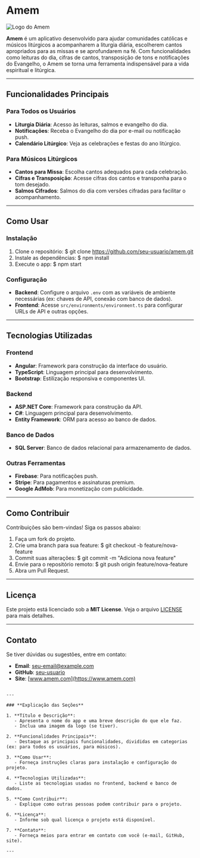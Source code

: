 # Amem

![Logo do Amem](caminho/para/logo.png) <!-- Adicione o caminho da sua logo -->

**Amem** é um aplicativo desenvolvido para ajudar comunidades católicas e músicos litúrgicos a acompanharem a liturgia diária, escolherem cantos apropriados para as missas e se aprofundarem na fé. Com funcionalidades como leituras do dia, cifras de cantos, transposição de tons e notificações do Evangelho, o Amem se torna uma ferramenta indispensável para a vida espiritual e litúrgica.

---

## Funcionalidades Principais

### Para Todos os Usuários
- **Liturgia Diária**: Acesso às leituras, salmos e evangelho do dia.
- **Notificações**: Receba o Evangelho do dia por e-mail ou notificação push.
- **Calendário Litúrgico**: Veja as celebrações e festas do ano litúrgico.

### Para Músicos Litúrgicos
- **Cantos para Missa**: Escolha cantos adequados para cada celebração.
- **Cifras e Transposição**: Acesse cifras dos cantos e transponha para o tom desejado.
- **Salmos Cifrados**: Salmos do dia com versões cifradas para facilitar o acompanhamento.

---

## Como Usar

### Instalação
1. Clone o repositório:
   $ git clone https://github.com/seu-usuario/amem.git
2. Instale as dependências: 
   $ npm install
3. Execute o app:
   $ npm start

### Configuração
- **Backend**: Configure o arquivo `.env` com as variáveis de ambiente necessárias (ex: chaves de API, conexão com banco de dados).
- **Frontend**: Acesse `src/environments/environment.ts` para configurar URLs de API e outras opções.

---

## Tecnologias Utilizadas

### Frontend
- **Angular**: Framework para construção da interface do usuário.
- **TypeScript**: Linguagem principal para desenvolvimento.
- **Bootstrap**: Estilização responsiva e componentes UI.

### Backend
- **ASP.NET Core**: Framework para construção da API.
- **C#**: Linguagem principal para desenvolvimento.
- **Entity Framework**: ORM para acesso ao banco de dados.

### Banco de Dados
- **SQL Server**: Banco de dados relacional para armazenamento de dados.

### Outras Ferramentas
- **Firebase**: Para notificações push.
- **Stripe**: Para pagamentos e assinaturas premium.
- **Google AdMob**: Para monetização com publicidade.

---

## Como Contribuir

Contribuições são bem-vindas! Siga os passos abaixo:

1. Faça um fork do projeto.
2. Crie uma branch para sua feature:
   $ git checkout -b feature/nova-feature
3. Commit suas alterações:
   $ git commit -m "Adiciona nova feature"
4. Envie para o repositório remoto:
   $ git push origin feature/nova-feature
5. Abra um Pull Request.

---

## Licença

Este projeto está licenciado sob a **MIT License**. Veja o arquivo [LICENSE](LICENSE) para mais detalhes.

---

## Contato

Se tiver dúvidas ou sugestões, entre em contato:

- **Email**: seu-email@example.com
- **GitHub**: [seu-usuario](https://github.com/seu-usuario)
- **Site**: [www.amem.com](https://www.amem.com) <!-- Substitua pelo link do seu site -->
```

---

### **Explicação das Seções**

1. **Título e Descrição**:
   - Apresenta o nome do app e uma breve descrição do que ele faz.
   - Inclua uma imagem da logo (se tiver).

2. **Funcionalidades Principais**:
   - Destaque as principais funcionalidades, divididas em categorias (ex: para todos os usuários, para músicos).

3. **Como Usar**:
   - Forneça instruções claras para instalação e configuração do projeto.

4. **Tecnologias Utilizadas**:
   - Liste as tecnologias usadas no frontend, backend e banco de dados.

5. **Como Contribuir**:
   - Explique como outras pessoas podem contribuir para o projeto.

6. **Licença**:
   - Informe sob qual licença o projeto está disponível.

7. **Contato**:
   - Forneça meios para entrar em contato com você (e-mail, GitHub, site).

---